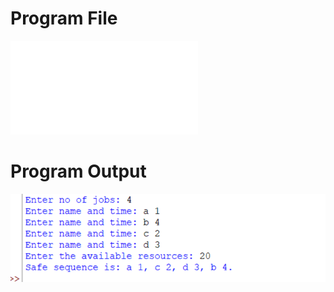 # Program File
![prevention.py](prevention.py)
# Program Output
![prevention_output.png](prevention_output.png)
